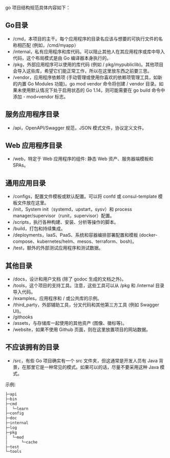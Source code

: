 go 项目结构规范具体内容如下：

## Go目录

- /cmd，本项目的主干。每个应用程序的目录名应该与想要的可执行文件的名称相匹配 (例如，/cmd/myapp）
- /internal，私有应用程序和库代码。可以阻止其他人在其应用程序或库中导入代码，这个布局模式是由 Go 编译器本身执行的。
- /pkg，外部应用程序可以使用的库代码 (例如 / pkg/mypubliclib)。其他项目会导入这些库，希望它们能正常工作，所以在这里放东西之前要三思。
- /vendor，应用程序依赖项 (手动管理或使用你喜欢的依赖项管理工具，如新的内置 Go Modules 功能)。go mod vendor 命令将创建 / vendor 目录。如果未使用默认情况下处于启用状态的 Go
  1.14，则可能需要在 go build 命令中添加 - mod=vendor 标志。

## 服务应用程序目录

- /api，OpenAPI/Swagger 规范，JSON 模式文件，协议定义文件。

## Web 应用程序目录

- /web，特定于 Web 应用程序的组件: 静态 Web 资产、服务器端模板和 SPAs。

## 通用应用目录

- /configs，配置文件模板或默认配置。可以将 confd 或 consul-template 模板文件放在这里。
- /init，System init（systemd，upstart，sysv）和 process manager/supervisor（runit，supervisor）配置。
- /scripts，执行各种构建、安装、分析等操作的脚本。
- /build，打包和持续集成。
- /deployments，IaaS、PaaS、系统和容器编排部署配置和模板 (docker-compose、kubernetes/helm、mesos、terraform、bosh)。
- /test，额外的外部测试应用程序和测试数据。

## 其他目录

- /docs，设计和用户文档 (除了 godoc 生成的文档之外)。
- /tools，这个项目的支持工具。注意，这些工具可以从 /pkg 和 /internal 目录导入代码。
- /examples，应用程序和 / 或公共库的示例。
- /third_party，外部辅助工具，分叉代码和其他第三方工具 (例如 Swagger UI)。
- /githooks
- /assets，与存储库一起使用的其他资产 (图像、徽标等)。
- /website，如果不使用 Github 页面，则在这里放置项目的网站数据。

## 不应该拥有的目录

- /src，有些 Go 项目确实有一个 src 文件夹，但这通常是开发人员有 Java 背景，在那里它是一种常见的模式。如果可以的话，尽量不要采用这种 Java 模式。

示例:

```sh
├─api
├─bin
├─cmd
│  └─learn
├─config
├─doc
├─internal
├─log
├─pkg
│  └─mod
│      └─cache
├─test
└─tools
```